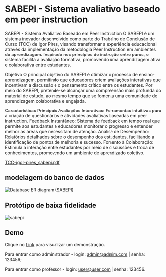 # SABEPI - Sistema avaliativo baseado em peer instruction

SABEPI - Sistema Avaliativo Baseado em Peer Instruction
O SABEPI é um sistema inovador desenvolvido como parte do Trabalho de Conclusão de Curso (TCC) de Igor Pires, visando transformar a experiência educacional através da implementação da metodologia Peer Instruction em ambientes de aprendizagem. Inspirado nos princípios de instrução entre pares, o sistema facilita a avaliação formativa, promovendo uma aprendizagem ativa e colaborativa entre estudantes.

Objetivo
O principal objetivo do SABEPI é otimizar o processo de ensino-aprendizagem, permitindo que educadores criem avaliações interativas que incentivam a discussão e o pensamento crítico entre os estudantes. Por meio do SABEPI, pretende-se alcançar uma compreensão mais profunda do material de estudo, ao mesmo tempo que se fomenta uma comunidade de aprendizagem colaborativa e engajada.

Características Principais
Avaliações Interativas: Ferramentas intuitivas para a criação de questionários e atividades avaliativas baseadas em peer instruction.
Feedback Instantâneo: Sistema de feedback em tempo real que permite aos estudantes e educadores monitorar o progresso e entender melhor as áreas que necessitam de atenção.
Análise de Desempenho: Relatórios detalhados sobre o desempenho dos estudantes, facilitando a identificação de pontos de melhoria e sucesso.
Fomento à Colaboração: Estimula a interação entre estudantes por meio de discussões e troca de conhecimentos, promovendo um ambiente de aprendizado coletivo. 

[TCC-igor-pires_sabepi.pdf](https://github.com/igpires/Sabepi/files/14828760/TCC-igor-pires_sabepi.pdf)

## modelagem do banco de dados

![Database ER diagram (SABEPI)](https://user-images.githubusercontent.com/54286685/172675604-a7aee75f-0dea-4e7d-904f-9985e845cb8c.png)


## Protótipo de baixa fidelidade

![sabepi](https://user-images.githubusercontent.com/54286685/160935566-b0726bdd-ba31-4e25-86ec-b74a0a44b8fe.png)

## Demo

Clique no [Link](https://warm-wildwood-03552.herokuapp.com/) para visualizar um demonstração.

 Para entrar como administrador - login: admin@admim.com | senha: 123456;

 Para entrar como professor - login: user@user.com  | senha: 123456.
 
